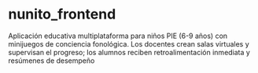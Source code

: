 # nunito_frontend
Aplicación educativa multiplataforma para niños PIE (6-9 años) con minijuegos de conciencia fonológica. Los docentes crean salas virtuales y supervisan el progreso; los alumnos reciben retroalimentación inmediata y resúmenes de desempeño
